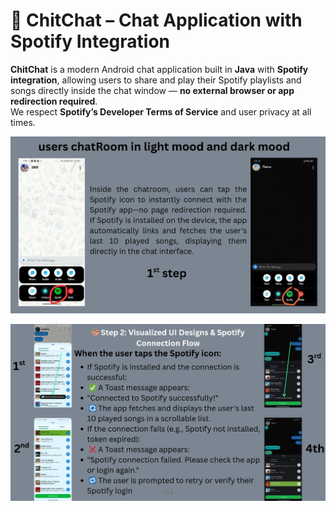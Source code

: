 # 🎵 ChitChat – Chat Application with Spotify Integration

**ChitChat** is a modern Android chat application built in **Java** with **Spotify integration**, allowing users to share and play their Spotify playlists and songs directly inside the chat window — **no external browser or app redirection required**.  
We respect **Spotify’s Developer Terms of Service** and user privacy at all times.

![image alt](https://github.com/Batt914/ChitChat/blob/master/Screenshot%202025-08-13%20220308.png?raw=true)

![image_alt](https://github.com/Batt914/ChitChat/blob/master/Screenshot%202025-08-15%20071942.png?raw=true)
